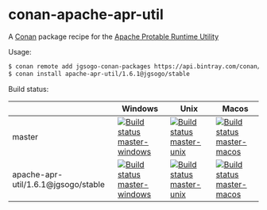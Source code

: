 # conan-apache-apr-util
A [Conan](https://conan.io) package recipe for the [Apache Protable Runtime Utility](https://apr.apache.org/)

Usage:
```bash
$ conan remote add jgsogo-conan-packages https://api.bintray.com/conan/jgsogo/conan-packages
$ conan install apache-apr-util/1.6.1@jgsogo/stable
```

Build status:

<table>
    <thead>
        <tr>
            <th></th>
            <th>Windows</th>
            <th>Unix</th>
            <th>Macos</th>
        </tr>
    </thead>
    <tr>
        <td>master</td>
        <td><a href="https://ci.appveyor.com/project/jgsogo/conan-apache-apr-util"><img src="https://ci.appveyor.com/api/projects/status/ew5vn8xnie3mjb29/branch/master" alt="Build status master-windows"/></a></td>
        <td><a href="https://travis-ci.org/jgsogo/conan-apache-apr-util/branches"><img src="https://travis-ci.org/jgsogo/conan-apache-apr-util.svg?branch=master" alt="Build status master-unix"/></a></td>
        <td><a href="https://travis-ci.org/jgsogo/conan-apache-apr-util/branches"><img src="https://travis-ci.org/jgsogo/conan-apache-apr-util.svg?branch=master" alt="Build status master-macos"/></a></td>
    </tr>
    <tr>
        <td>apache-apr-util/1.6.1@jgsogo/stable</td>
        <td><a href="https://ci.appveyor.com/project/jgsogo/conan-apache-apr-util"><img src="https://ci.appveyor.com/api/projects/status/ew5vn8xnie3mjb29/branch/stable/v1.6.1" alt="Build status master-windows"/></a></td>
        <td><a href="https://travis-ci.org/jgsogo/conan-apache-apr-util/branches"><img src="https://travis-ci.org/jgsogo/conan-apache-apr-util.svg?branch=stable%2Fv1.6.1" alt="Build status master-unix"/></a></td>
        <td><a href="https://travis-ci.org/jgsogo/conan-apache-apr-util/branches"><img src="https://travis-ci.org/jgsogo/conan-apache-apr-util.svg?branch=stable%2Fv1.6.1" alt="Build status master-macos"/></a></td>
    </tr>
</table>


